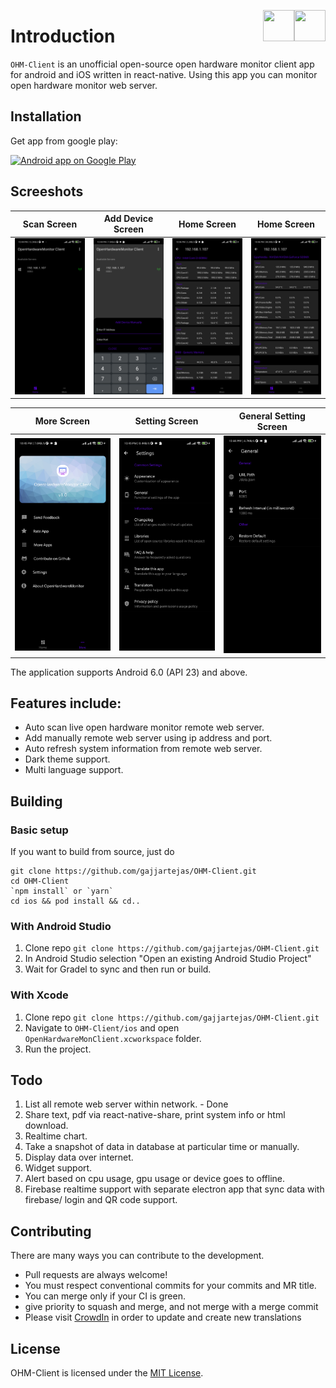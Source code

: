  
 [<img align="right" src="https://cdn.jsdelivr.net/npm/simple-icons@latest/icons/instagram.svg" width="50" height="50" />](http://www.instagram.com/gajjartejas)
 [<img align="right" src="https://cdn.jsdelivr.net/npm/simple-icons@latest/icons/twitter.svg" width="50" height="50" />](http://www.twitter.com/gajjartejas)

# Introduction

`OHM-Client` is an unofficial open-source open hardware monitor client app for android and iOS written in react-native. Using this app you can monitor open hardware monitor web server.

## Installation
Get app from google play:

<a href="https://play.google.com/store/apps/details?id=com.tejasgajjar.ohmc">
  <img alt="Android app on Google Play" src="http://developer.android.com/images/brand/en_generic_rgb_wo_60.png" />
</a>

## Screeshots
Scan Screen            |  Add Device Screen          |  Home Screen            |  Home Screen
:-------------------------:|:-------------------------:|:-------------------------:|:-------------------------:
![Scan](docs/images/v1.0.0/scan.jpg)   |  ![Add Device](docs/images/v1.0.0/add-device.jpg) |  ![Home](docs/images/v1.0.0//home-1.jpg)  |  ![Home](docs/images/v1.0.0//home-2.jpg)


More Screen            |  Setting Screen          |  General Setting Screen
:-------------------------:|:-------------------------:|:-------------------------:
![More](docs/images/v1.0.0/more.jpg)   |  ![Setting](docs/images/v1.0.0/settings.jpg) |  ![Home](docs/images/v1.0.0/general-setting.jpg)
The application supports Android 6.0 (API 23) and above.

## Features include:

* Auto scan live open hardware monitor remote web server.
* Add manually remote web server using ip address and port.
* Auto refresh system information from remote web server.
* Dark theme support.
* Multi language support.

## Building

### Basic setup
If you want to build from source, just do

    git clone https://github.com/gajjartejas/OHM-Client.git
    cd OHM-Client
    `npm install` or `yarn`
    cd ios && pod install && cd..

### With Android Studio

1. Clone repo `git clone https://github.com/gajjartejas/OHM-Client.git`
2. In Android Studio selection "Open an existing Android Studio Project"
3. Wait for Gradel to sync and then run or build.

### With Xcode

1. Clone repo `git clone https://github.com/gajjartejas/OHM-Client.git`
2. Navigate to `OHM-Client/ios` and open `OpenHardwareMonClient.xcworkspace` folder.
3. Run the project.

## Todo
1. List all remote web server within network. - Done
2. Share text, pdf via react-native-share, print system info or html download.
3. Realtime chart.
4. Take a snapshot of data in database at particular time or manually.
5. Display data over internet.
7. Widget support.
10. Alert based on cpu usage, gpu usage or device goes to offline.
11. Firebase realtime support with separate electron app that sync data with firebase/ login and QR code support.

## Contributing

There are many ways you can contribute to the development.

* Pull requests are always welcome! 
* You must respect conventional commits for your commits and MR title.
* You can merge only if your CI is green.
* give priority to squash and merge, and not merge with a merge commit
* Please visit [CrowdIn](https://crowdin.com/project/openhardwaremonitorclient) in order to update and create new translations

## License

OHM-Client is licensed under the [MIT License](https://github.com/gajjartejas/OHM-Client/blob/main/LICENSE).
